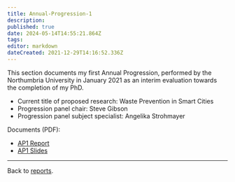 ```yaml
---
title: Annual-Progression-1
description: 
published: true
date: 2024-05-14T14:55:21.864Z
tags: 
editor: markdown
dateCreated: 2021-12-29T14:16:52.336Z
---
```


This section documents my first Annual Progression, performed by the Northumbria University in January 2021 as an interim evaluation towards the completion of my PhD.

- Current title of proposed research: Waste Prevention in Smart Cities 
- Progression panel chair: Steve Gibson
- Progression panel subject specialist: Angelika Strohmayer

Documents (PDF):

- [AP1 Report](/opendott/northumbria/AP1/2020-ap1-report.pdf)
- [AP1 Slides](/opendott/northumbria/AP1/2021-AP1-slides.pdf)

---

Back to [reports](/opendott/reports).
